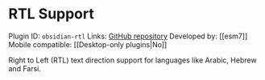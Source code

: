 # RTL Support

Plugin ID: `obsidian-rtl`
Links: [GitHub repository](https://github.com/esm7/obsidian-rtl)
Developed by: [[esm7]]
Mobile compatible: [[Desktop-only plugins|No]]

Right to Left (RTL) text direction support for languages like Arabic, Hebrew and Farsi.
